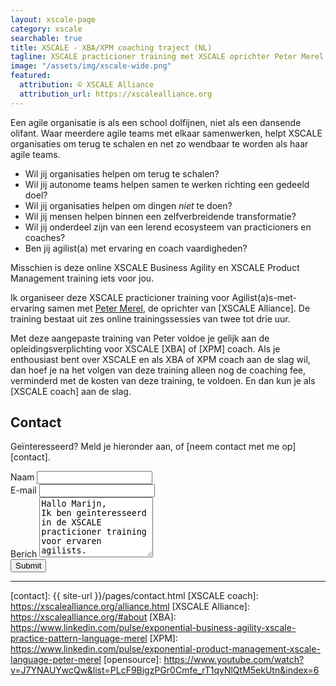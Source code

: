 ```yaml
---
layout: xscale-page
category: xscale
searchable: true 
title: XSCALE - XBA/XPM coaching traject (NL)
tagline: XSCALE practicioner training met XSCALE oprichter Peter Merel
image: "/assets/img/xscale-wide.png"
featured:
  attribution: © XSCALE Alliance
  attribution_url: https://xscalealliance.org
---
```


Een agile organisatie is 
als een school dolfijnen, niet als een dansende olifant.
Waar meerdere agile teams met elkaar samenwerken,
helpt XSCALE organisaties om terug te schalen 
en net zo wendbaar te worden als haar agile teams.

 * Wil jij organisaties helpen om terug te schalen?
 * Wil jij autonome teams helpen samen te werken richting een gedeeld doel?
 * Wil jij organisaties helpen om dingen _niet_ te doen?
 * Wil jij mensen helpen binnen een zelfverbreidende transformatie?
 * Wil jij onderdeel zijn van een lerend ecosysteem van practicioners en coaches?
 * Ben jij agilist(a) met ervaring en coach vaardigheden?

Misschien is deze 
online XSCALE Business Agility en 
XSCALE Product Management training 
iets voor jou.

Ik organiseer deze XSCALE practicioner training 
voor Agilist(a)s-met-ervaring 
samen met [Peter Merel], de oprichter van [XSCALE Alliance].
De training bestaat uit zes online trainingssessies van twee tot drie uur.

Met deze aangepaste training van Peter
voldoe je gelijk aan de opleidingsverplichting voor XSCALE [XBA] of [XPM] coach. 
Als je enthousiast bent over XSCALE en als XBA of XPM coach aan de slag wil, 
dan hoef je na het volgen van deze training 
alleen nog de coaching fee, verminderd met de kosten van deze training, te voldoen.
En dan kun je als [XSCALE coach] aan de slag.

## Contact

Geïnteresseerd? Meld je hieronder aan, of [neem contact met me op][contact].


<form method="POST" action="https://formspree.io/info@serraict.com">
  <input name="slug" type="hidden" value="{{ page.slug }}">
  <input name="_next" type="hidden" value="{{ site.url }}{{ page.url }}">
  <div class="form-group">
    <label for="name">Naam</label>
    <input name="name" id="name" type="text"  class="form-control" required>
  </div>
  <div class="form-group">
    <label for="email">E-mail</label>
    <input name="email" id="email" type="email"  class="form-control" required>
  </div>
  <div class="form-group">
    <label for="message">Berich</label>
    <textarea name="message"  
              class="form-control" 
              id="message"
              rows="6"
              required>
Hallo Marijn,
Ik ben geïnteresseerd in de XSCALE practicioner training voor ervaren agilists.
...
              </textarea>
  </div>
  <div class="form-group">
  </div>
  <button type="submit" class="btn btn-primary">Submit</button>
</form>


---

  [XLOTS]: https://www.linkedin.com/pulse/xscale-live-online-training-streams-peter-merel/
  [Peter Merel]: https://www.linkedin.com/in/petermerel/
  [contact]: {{ site-url }}/pages/contact.html
  [XSCALE coach]: https://xscalealliance.org/alliance.html
  [XSCALE Alliance]: https://xscalealliance.org/#about
  [XBA]: https://www.linkedin.com/pulse/exponential-business-agility-xscale-practice-pattern-language-merel
  [XPM]: https://www.linkedin.com/pulse/exponential-product-management-xscale-language-peter-merel
  [opensource]: https://www.youtube.com/watch?v=J7YNAUYwcQw&list=PLcF9BigzPGr0Cmfe_rT1qyNlQtM5ekUtn&index=6

